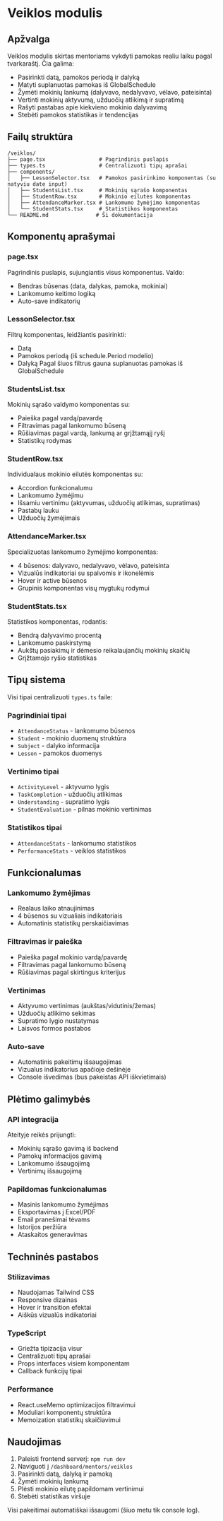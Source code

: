 <!-- frontend/src/app/dashboard/mentors/veiklos/README.md -->

<!-- Veiklos modulio dokumentacija -->
<!-- Išsamus aprašymas apie Veiklos puslapio struktūrą, komponentus ir funkcionalumą -->
<!-- Skirtas vystytojams suprasti kodą ir lengvai juo dirbti -->
<!-- CHANGE: Sukurta pilna Veiklos modulio dokumentacija -->

# Veiklos modulis

## Apžvalga

Veiklos modulis skirtas mentoriams vykdyti pamokas realiu laiku pagal tvarkaraštį. Čia galima:

- Pasirinkti datą, pamokos periodą ir dalyką
- Matyti suplanuotas pamokas iš GlobalSchedule
- Žymėti mokinių lankumą (dalyvavo, nedalyvavo, vėlavo, pateisinta)
- Vertinti mokinių aktyvumą, užduočių atlikimą ir supratimą
- Rašyti pastabas apie kiekvieno mokinio dalyvavimą
- Stebėti pamokos statistikas ir tendencijas

## Failų struktūra

```
/veiklos/
├── page.tsx                 # Pagrindinis puslapis
├── types.ts                 # Centralizuoti tipų aprašai
├── components/
│   ├── LessonSelector.tsx   # Pamokos pasirinkimo komponentas (su natyviu date input)
│   ├── StudentsList.tsx     # Mokinių sąrašo komponentas
│   ├── StudentRow.tsx       # Mokinio eilutės komponentas
│   ├── AttendanceMarker.tsx # Lankomumo žymėjimo komponentas
│   └── StudentStats.tsx     # Statistikos komponentas
└── README.md               # Ši dokumentacija
```

## Komponentų aprašymai

### page.tsx
Pagrindinis puslapis, sujungiantis visus komponentus. Valdo:
- Bendras būsenas (data, dalykas, pamoka, mokiniai)
- Lankomumo keitimo logiką
- Auto-save indikatorių

### LessonSelector.tsx
Filtrų komponentas, leidžiantis pasirinkti:
- Datą
- Pamokos periodą (iš schedule.Period modelio)
- Dalyką
Pagal šiuos filtrus gauna suplanuotas pamokas iš GlobalSchedule

### StudentsList.tsx
Mokinių sąrašo valdymo komponentas su:
- Paieška pagal vardą/pavardę
- Filtravimas pagal lankomumo būseną
- Rūšiavimas pagal vardą, lankumą ar grįžtamąjį ryšį
- Statistikų rodymas

### StudentRow.tsx
Individualaus mokinio eilutės komponentas su:
- Accordion funkcionalumu
- Lankomumo žymėjimu
- Išsamiu vertinimu (aktyvumas, užduočių atlikimas, supratimas)
- Pastabų lauku
- Užduočių žymėjimais

### AttendanceMarker.tsx
Specializuotas lankomumo žymėjimo komponentas:
- 4 būsenos: dalyvavo, nedalyvavo, vėlavo, pateisinta
- Vizualūs indikatoriai su spalvomis ir ikonelėmis
- Hover ir active būsenos
- Grupinis komponentas visų mygtukų rodymui

### StudentStats.tsx
Statistikos komponentas, rodantis:
- Bendrą dalyvavimo procentą
- Lankomumo paskirstymą
- Aukštų pasiakimų ir dėmesio reikalaujančių mokinių skaičių
- Grįžtamojo ryšio statistikas

## Tipų sistema

Visi tipai centralizuoti `types.ts` faile:

### Pagrindiniai tipai
- `AttendanceStatus` - lankomumo būsenos
- `Student` - mokinio duomenų struktūra
- `Subject` - dalyko informacija
- `Lesson` - pamokos duomenys

### Vertinimo tipai
- `ActivityLevel` - aktyvumo lygis
- `TaskCompletion` - užduočių atlikimas
- `Understanding` - supratimo lygis
- `StudentEvaluation` - pilnas mokinio vertinimas

### Statistikos tipai
- `AttendanceStats` - lankomumo statistikos
- `PerformanceStats` - veiklos statistikos

## Funkcionalumas

### Lankomumo žymėjimas
- Realaus laiko atnaujinimas
- 4 būsenos su vizualiais indikatoriais
- Automatinis statistikų perskaičiavimas

### Filtravimas ir paieška
- Paieška pagal mokinio vardą/pavardę
- Filtravimas pagal lankomumo būseną
- Rūšiavimas pagal skirtingus kriterijus

### Vertinimas
- Aktyvumo vertinimas (aukštas/vidutinis/žemas)
- Užduočių atlikimo sekimas
- Supratimo lygio nustatymas
- Laisvos formos pastabos

### Auto-save
- Automatinis pakeitimų išsaugojimas
- Vizualus indikatorius apačioje dešinėje
- Console išvedimas (bus pakeistas API iškvietimais)

## Plėtimo galimybės

### API integracija
Ateityje reikės prijungti:
- Mokinių sąrašo gavimą iš backend
- Pamokų informacijos gavimą
- Lankomumo išsaugojimą
- Vertinimų išsaugojimą

### Papildomas funkcionalumas
- Masinis lankomumo žymėjimas
- Eksportavimas į Excel/PDF
- Email pranešimai tėvams
- Istorijos peržiūra
- Ataskaitos generavimas

## Techninės pastabos

### Stilizavimas
- Naudojamas Tailwind CSS
- Responsive dizainas
- Hover ir transition efektai
- Aiškūs vizualūs indikatoriai

### TypeScript
- Griežta tipizacija visur
- Centralizuoti tipų aprašai
- Props interfaces visiem komponentam
- Callback funkcijų tipai

### Performance
- React.useMemo optimizacijos filtravimui
- Moduliari komponentų struktūra
- Memoization statistikų skaičiavimui

## Naudojimas

1. Paleisti frontend serverį: `npm run dev`
2. Naviguoti į `/dashboard/mentors/veiklos`
3. Pasirinkti datą, dalyką ir pamoką
4. Žymėti mokinių lankumą
5. Plėsti mokinio eilutę papildomam vertinimui
6. Stebėti statistikas viršuje

Visi pakeitimai automatiškai išsaugomi (šiuo metu tik console log).

